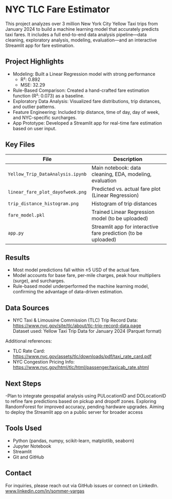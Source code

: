 # NYC TLC Fare Estimator

This project analyzes over 3 million New York City Yellow Taxi trips from January 2024 to build a machine learning model that accurately predicts taxi fares. It includes a full end-to-end data analysis pipeline—data cleaning, exploratory analysis, modeling, evaluation—and an interactive Streamlit app for fare estimation.

## Project Highlights

- Modeling: Built a Linear Regression model with strong performance  
  - R²: 0.892  
  - MSE: 32.29  
- Rule-Based Comparison: Created a hand-crafted fare estimation function (R²: 0.073) as a baseline.
- Exploratory Data Analysis: Visualized fare distributions, trip distances, and outlier patterns.
- Feature Engineering: Included trip distance, time of day, day of week, and NYC-specific surcharges.
- App Prototype: Developed a Streamlit app for real-time fare estimation based on user input.

## Key Files

| File                              | Description                                                  |
|-----------------------------------|--------------------------------------------------------------|
| `Yellow_Trip_DataAnalysis.ipynb`  | Main notebook: data cleaning, EDA, modeling, evaluation      |
| `linear_fare_plot_dayofweek.png`  | Predicted vs. actual fare plot (Linear Regression)           |
| `trip_distance_histogram.png`     | Histogram of trip distances                                  |
| `fare_model.pkl`                  | Trained Linear Regression model (to be uploaded)             |
| `app.py`                          | Streamlit app for interactive fare prediction (to be uploaded) |

## Results

- Most model predictions fall within ±5 USD of the actual fare.
- Model accounts for base fare, per-mile charges, peak hour multipliers (surge), and surcharges.
- Rule-based model underperformed the machine learning model, confirming the advantage of data-driven estimation.

## Data Sources

- NYC Taxi & Limousine Commission (TLC) Trip Record Data:  
  https://www.nyc.gov/site/tlc/about/tlc-trip-record-data.page  
  Dataset used: Yellow Taxi Trip Data for January 2024 (Parquet format)

Additional references:
- TLC Rate Card: https://www.nyc.gov/assets/tlc/downloads/pdf/taxi_rate_card.pdf
- NYC Congestion Pricing Info: https://www.nyc.gov/html/tlc/html/passenger/taxicab_rate.shtml

## Next Steps

-Plan to integrate geospatial analysis using PULocationID and DOLocationID to refine fare predictions based on pickup and dropoff zones. Exploring RandomForest for improved accuracy, pending hardware upgrades. Aiming to deploy the Streamlit app on a public server for broader access

## Tools Used

- Python (pandas, numpy, scikit-learn, matplotlib, seaborn)
- Jupyter Notebook
- Streamlit
- Git and GitHub

## Contact

For inquiries, please reach out via GitHub issues or connect on LinkedIn.
www.linkedin.com/in/sommer-vargas
